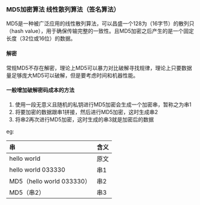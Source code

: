 ### MD5加密算法		线性散列算法（签名算法）

MD5是一种被广泛应用的线性散列算法，可以昌盛一个128为（16字节）的散列只（hash value），用于确保传输完整的一致性。且MD5加密之后产生的是一个固定长度（32位或16位）的数据。

#### 解密

常规MD5不存在解密，理论上MD5可以暴力对比破解寻找规律，理论上只要数据量足够庞大MD5可以破解，但是要考虑时间和机器性能。

#### 

#### 一般增加破解密码成本的方法

1. 使用一段无意义且随机的私钥进行MD5加密会生成一个加密串，暂称之为串1
2. 将要加密的数据跟串1拼接，然后进行MD5加密，这时生成串2
3. 将串2再次进行MD5加密，这时生成的串3就是加密后的数据

eg: 

| 串                        | 含义 |
| :------------------------ | ---- |
| hello world               | 原文 |
| hello world 033330        | 串1  |
| MD5（hello world 033330） | 串2  |
| MD5（串2）                | 串3  |





